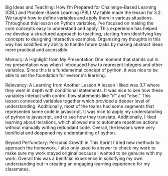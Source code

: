 Big Ideas and Teaching: How I’m Prepared for Challenge-Based Learning (CBL) and Problem-Based Learning (PBL)
My table made the lesson for 3.2. We taught how to define variables and apply them in various situations. Throughout this lesson on Python variables, I’ve focused on making the core concepts easy to understand and apply. This experience has helped me develop a structured approach to teaching, starting from identifying key concepts to designing interactive examples. Organizing my thoughts in this way has solidified my ability to handle future tasks by making abstract ideas more practical and accessible.

Memory: A Highlight from My Presentation
One moment that stands out in my presentation was when I introduced how to represent Integers and other variables. Since this is a fundemental concept of python, it was nice to be able to set the foundation for everone's learning. 

Relevancy: A Learning from Another Lesson
A lesson I liked was 3.7 where they went in depth with conditional statements. It was nice to see how these variables interact with control flow statements like "if" and "else." This lesson connected variables together which provided a deeper level of understanding. Additionally, most of the teams had some segments that represented some code in javascript. It was nice to apply my understanding of python to javascript, and to see how they translate. Additionally, I liked learning about Iterations, which allowed me to automate repetitive actions without manually writing redundant code. Overall, the lessons were very benificial and deepened my understanding of python. 

Beyond Perfunctory: Personal Growth in This Sprint
 I tried new methods to approach the homework. I also only used to answer to check my work to make sure my work stayed original because I wanted to be genuine with my work. Overall this was a benifitial experience in solidifying my own understanding but in creating an engaging learning experience for my classmates.